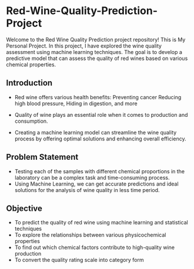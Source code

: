 # Red-Wine-Quality-Prediction-Project

Welcome to the Red Wine Quality Prediction project repository! This is My Personal Project. In this project, I have explored the wine quality assessment using machine learning techniques. The goal is to develop a predictive model that can assess the quality of red wines based on various chemical properties.

## Introduction
* Red wine offers various health benefits: 
  Preventing cancer
  Reducing high blood pressure, 
  Hiding in digestion, and more

* Quality of wine plays an essential role when it comes to production and consumption. 

* Creating a machine learning model can streamline the wine quality process by offering optimal solutions and enhancing overall efficiency.

## Problem Statement
* Testing each of the samples with different chemical proportions in the laboratory can be a complex task and time-consuming process. 
* Using Machine Learning, we can get accurate predictions and ideal solutions for the analysis of wine quality in less time period.

## Objective 
* To predict the quality of red wine using machine learning and statistical techniques
* To explore the relationships between various physicochemical properties 
* To find out which chemical  factors  contribute to high-quality wine production
* To convert the quality rating scale into category form
